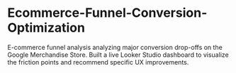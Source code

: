 # Ecommerce-Funnel-Conversion-Optimization
E-commerce funnel analysis analyzing major conversion drop-offs on the Google Merchandise Store. Built a live Looker Studio dashboard to visualize the friction points and recommend specific UX improvements.
